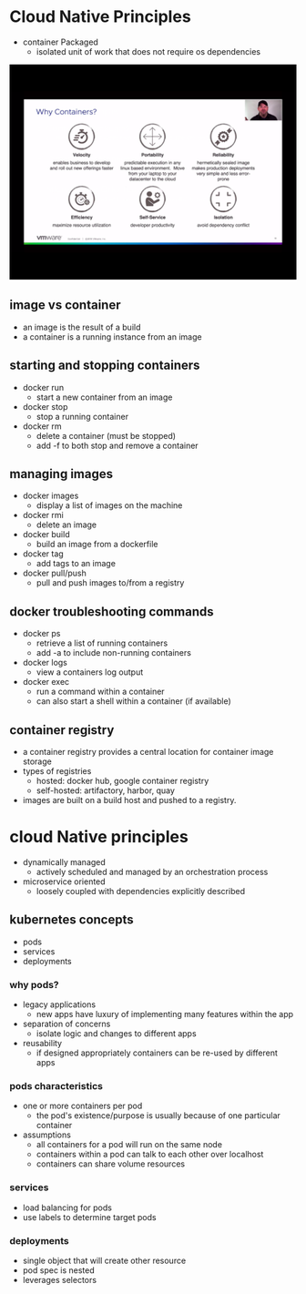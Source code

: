 # Cloud Native Principles

- container Packaged
  - isolated unit of work that does not require os dependencies

![why containers](../asset/whyContainers.png)

## image vs container

- an image is the result of a build
- a container is a running instance from an image

## starting and stopping containers

- docker run
  - start a new container from an image
- docker stop
  - stop a running container
- docker rm
  - delete a container (must be stopped)
  - add -f to both stop and remove a container

## managing images

- docker images
  - display a list of images on the machine
- docker rmi
  - delete an image
- docker build
  - build an image from a dockerfile
- docker tag
  - add tags to an image
- docker pull/push
  - pull and push images to/from a registry

## docker troubleshooting commands

- docker ps
  - retrieve a list of running containers
  - add -a to include non-running containers
- docker logs
  - view a containers log output
- docker exec
  - run a command within a container
  - can also start a shell within a container (if available)

## container registry

- a container registry provides a central location for container image storage
- types of registries
  - hosted: docker hub, google container registry
  - self-hosted: artifactory, harbor, quay
- images are built on a build host and pushed to a registry.

# cloud Native principles

- dynamically managed
  - actively scheduled and managed by an orchestration process
- microservice oriented
  - loosely coupled with dependencies explicitly described

## kubernetes concepts

- pods
- services
- deployments

### why pods?

- legacy applications
  - new apps have luxury of implementing many features within the app
- separation of concerns
  - isolate logic and changes to different apps
- reusability
  - if designed appropriately containers can be re-used by different apps

### pods characteristics

- one or more containers per pod
  - the pod's existence/purpose is usually because of one particular container
- assumptions
  - all containers for a pod will run on the same node
  - containers within a pod can talk to each other over localhost
  - containers can share volume resources

### services

- load balancing for pods
- use labels to determine target pods

### deployments

- single object that will create other resource
- pod spec is nested
- leverages selectors
